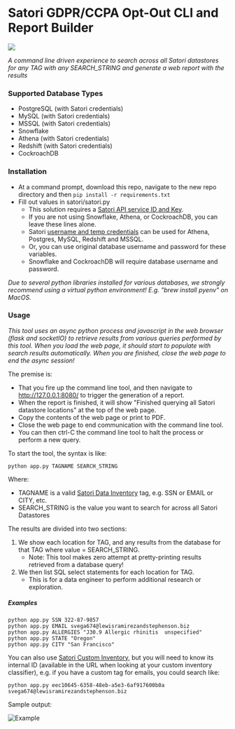 # Satori GDPR/CCPA Opt-Out CLI and Report Builder

<img src="https://satoricyber.com/wp-content/uploads/LogoDark2.svg" />

_A command line driven experience to search across all Satori datastores for any TAG with any SEARCH_STRING and generate a web report with the results_

### Supported Database Types

- PostgreSQL (with Satori credentials)
- MySQL (with Satori credentials)
- MSSQL (with Satori credentials)
- Snowflake
- Athena (with Satori credentials)
- Redshift (with Satori credentials)
- CockroachDB 

### Installation

- At a command prompt, download this repo, navigate to the new repo directory and then
```pip install -r requirements.txt```
- Fill out values in satori/satori.py
	- This solution requires a [Satori API service ID and Key](https://app.satoricyber.com/docs/api).
	- If you are not using Snowflake, Athena, or CockroachDB, you can leave these lines alone.
	- Satori [username and temp credentials](https://satoricyber.com/docs/data%20portal/#data-store-temporary-credentials) can be used for Athena, Postgres, MySQL, Redshift and MSSQL.
	- Or, you can use original database username and password for these variables. 
	- Snowflake and CockroachDB will require database username and password.

_Due to several python libraries installed for various databases, we strongly recommend using a virtual python environment! E.g. "brew install pyenv" on MacOS._


### Usage

_This tool uses an async python process and javascript in the web browser (flask and socketIO) to retrieve results from various queries performed by this tool. When you load the web page, it should start to populate with search results automatically. When you are finished, close the web page to end the async session!_

The premise is:

- That you fire up the command line tool, and then navigate to http://127.0.0.1:8080/ to trigger the generation of a report. 
- When the report is finished, it will show "Finished querying all Satori datastore locations" at the top of the web page. 
- Copy the contents of the web page or print to PDF.
- Close the web page to end communication with the command line tool.
- You can then ctrl-C the command line tool to halt the process or perform a new query.

To start the tool, the syntax is like:

```python app.py TAGNAME SEARCH_STRING ```

Where:

- TAGNAME is a valid [Satori Data Inventory](https://satoricyber.com/docs/inventory/) tag, e.g. SSN or EMAIL or CITY, etc.
- SEARCH_STRING is the value you want to search for across all Satori Datastores

The results are divided into two sections:

1. We show each location for TAG, and any results from the database for that TAG where value = SEARCH_STRING.
	- Note: This tool makes zero attempt at pretty-printing results retrieved from a database query!
2. We then list SQL select statements for each location for TAG.
	- This is for a data engineer to perform additional research or exploration.

##### Examples

```
python app.py SSN 322-87-9857
python app.py EMAIL svega674@lewisramirezandstephenson.biz
python app.py ALLERGIES "J30.9 Allergic rhinitis  unspecified"
python app.py STATE "Oregon"
python app.py CITY "San Francisco" 
```

You can also use [Satori Custom Inventory](https://satoricyber.com/docs/inventory/#custom-data-classification), but you will need to know its internal ID (available in the URL when looking at your custom inventory classifier), e.g. if you have a custom tag for emails, you could search like:

```
python app.py eec10645-6358-48eb-a5e3-6af917600b0a svega674@lewisramirezandstephenson.biz
```

Sample output:

![Example](example.png)

